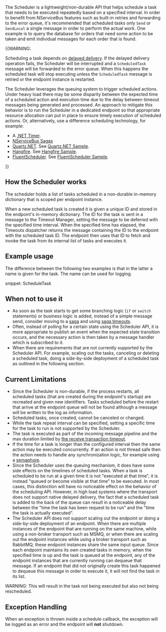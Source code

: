 The Scheduler is a lightweight/non-durable API that helps schedule a task that needs to be executed repeatedly based on a specified interval. In order to benefit from NServiceBus features such as built-in retries and forwarding to the error queue, it's recommended that scheduled tasks only `Send` or `SendLocal` a single message in order to perform the actual work. One example is to query the database for orders that need some action to be taken and emit individual messages for each order that is found.

{{WARNING:

Scheduling a task depends on [delayed delivery](/nservicebus/messaging/delayed-delivery.md). If the delayed delivery operation fails, the Scheduler will be interrupted and a `ScheduledTask` message will be forwarded to the error queue. When this happens the scheduled task will stop executing unless the `ScheduledTask` message is retried or the endpoint instance is restarted.

The Scheduler leverages the queuing system to trigger scheduled actions. Under heavy load there may be some disparity between the expected time of a scheduled action and execution time due to the delay between timeout messages being generated and processed. An approach to mitigate this behavior is to run the Scheduler in a dedicated endpoint so that appropriate resource allocation can put in place to ensure timely execution of scheduled actions. Or, alternatively, use a difference scheduling technology, for example:

 * A [.NET Timer](https://msdn.microsoft.com/en-us/library/system.threading.timer.aspx).
 * [NServiceBus Sagas](/nservicebus/sagas/)
 * [Quartz.NET](https://www.quartz-scheduler.net/). See [Quartz.NET Sample](/samples/scheduling/quartz/).
 * [Hangfire](https://www.hangfire.io/). See [Hangfire Sample](/samples/scheduling/hangfire/).
 * [FluentScheduler](https://github.com/fluentscheduler/FluentScheduler). See [FluentScheduler Sample](/samples/scheduling/fluentscheduler/).

}}


## How the Scheduler works

The scheduler holds a list of tasks scheduled in a non-durable in-memory dictionary that is scoped per endpoint instance.

When a new scheduled task is created it is given a unique ID and stored in the endpoint's in-memory dictionary. The ID for the task is sent in a message to the Timeout Manager, setting the message to be deferred with the specified time interval. When the specified time has elapsed, the Timeouts dispatcher returns the message containing the ID to the endpoint with the scheduled task ID. The endpoint then uses that ID to fetch and invoke the task from its internal list of tasks and executes it.


## Example usage

The difference between the following two examples is that in the latter a name is given for the task. The name can be used for logging.

snippet: ScheduleTask


## When not to use it

 * As soon as the task starts to get some branching logic (`if` or `switch` statements) or business logic is added, instead of a simple message send, consider moving to a [saga](/nservicebus/sagas) and using [saga timeouts](/nservicebus/sagas/timeouts.md).
 * Often, instead of polling for a certain state using the Scheduler API, it is more appropriate to publish an event when the expected state transition occurs, and the necessary action is then taken by a message handler which is subscribed to it.
 * When there are requirements that are not currently supported by the Scheduler API. For example, scaling out the  tasks, canceling or deleting a scheduled task, doing a side-by-side deployment of a scheduled task as outlined in the following section.


## Current Limitations

 * Since the Scheduler is non-durable, if the process restarts, all scheduled tasks (that are created during the endpoint's startup) are recreated and given new identifiers. Tasks scheduled before the restart that arrive at the endpoint queue will not be found although a message will be written to the log as information.
 * Scheduled tasks, once created, cannot be canceled or changed.
 * While the task repeat interval can be specified, setting a specific time for the task to run is not supported by the Scheduler.
 * The task is executed as part of the incoming message pipeline and the max duration limited by [the receive transaction timeout](/transports/transactions.md).
 * If the time for a task is longer than the configured interval then the same action may be executed concurrently. If an action is not thread safe then the action needs to handle any synchronization logic, for example using a [semaphore](https://docs.microsoft.com/en-us/dotnet/api/system.threading.semaphore).
 * Since the Scheduler uses the queuing mechanism, it does have some side effects on the timelines of scheduled tasks. When a task is scheduled to be run at a given time it is not "executed at that time", it is instead "queued or become visible at that time" to be executed. In most cases, this distinction will have no noticeable effect on the behavior of the scheduling API. However, in high load systems where the transport does not support native delayed delivery, the fact that a scheduled task is added to the back of the queue can result in a noticeable delay between the "time the task has been request to be run" and the "time the task is actually executed".
 * The Scheduler API does not support scaling out the endpoint or doing a side-by-side deployment of an endpoint. When there are multiple instances of the endpoint that are running on the same machine, while using a non-broker transport such as MSMQ, or when there are scaling out the endpoint instances while using a broker transport such as RabbitMQ, these endpoint instances share the same input queue. Since each endpoint maintains its own created tasks in memory, when the specified time is up and the task is queued at the endpoint, any of the endpoint instances that are currently running can dequeue that message. If an endpoint that did not originally create this task happened to dequeue this message in order to execute it, it will not find the task in its list.

WARNING: This will result in the task not being executed but also not being rescheduled.


## Exception Handling

When an exception is thrown inside a schedule callback, the exception will be logged as an error and the endpoint will **not** shutdown.
